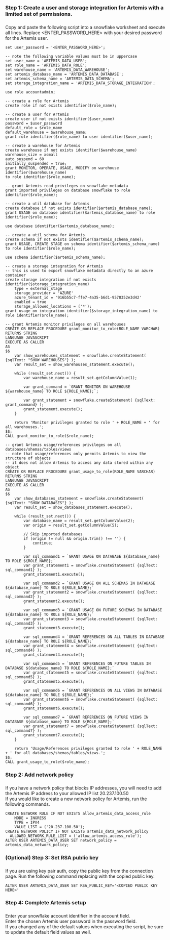 ###
### Step 1: Create a user and storage integration for Artemis with a limited set of permissions.
### 
Copy and paste the following script into a snowflake worksheet and execute all lines. Replace <ENTER_PASSWORD_HERE> with your 
desired password for the Artemis user.

	set user_password = '<ENTER_PASSWORD_HERE>';

 	-- note the following variable values must be in uppercase
	set user_name = 'ARTEMIS_DATA_USER';
	set role_name = 'ARTEMIS_DATA_ROLE';
	set warehouse_name = 'ARTEMIS_DATA_WAREHOUSE';
	set artemis_database_name = 'ARTEMIS_DATA_DATABASE';
	set artemis_schema_name = 'ARTEMIS_DATA_SCHEMA';
	set storage_integration_name = 'ARTEMIS_DATA_STORAGE_INTEGRATION';
	
	use role accountadmin;
	
	-- create a role for Artemis
	create role if not exists identifier($role_name);
	
	-- create a user for Artemis
	create user if not exists identifier($user_name)
	password = $user_password
	default_role = $role_name
	default_warehouse = $warehouse_name;
	grant role identifier($role_name) to user identifier($user_name);
	
	-- create a warehouse for Artemis
	create warehouse if not exists identifier($warehouse_name)
	warehouse_size = xsmall
	auto_suspend = 60
	initially_suspended = true;
	grant MONITOR, OPERATE, USAGE, MODIFY on warehouse identifier($warehouse_name) 
	to role identifier($role_name);
	
	-- grant Artemis read privileges on snowflake metadata
	grant imported privileges on database snowflake to role identifier($role_name);
	
	-- create a util database for Artemis
	create database if not exists identifier($artemis_database_name);
	grant USAGE on database identifier($artemis_database_name) to role identifier($role_name);

 	use database identifier($artemis_database_name);
	
	-- create a util schema for Artemis
	create schema if not exists identifier($artemis_schema_name);
	grant USAGE, CREATE STAGE on schema identifier($artemis_schema_name) to role identifier($role_name);
	
	use schema identifier($artemis_schema_name);
	
	-- create a storage integration for Artemis
	-- this is used to export snowflake metadata directly to an azure container
	create storage integration if not exists identifier($storage_integration_name)
	    type = external_stage
	    storage_provider = 'AZURE'
	    azure_tenant_id = '916b55c7-ffe7-4a35-b6d1-9578352e3d42'
	    enabled = true
	    storage_allowed_locations = ('*');
	grant usage on integration identifier($storage_integration_name) to role identifier($role_name);
	
	-- grant Artemis monitor privileges on all warehouses
	CREATE OR REPLACE PROCEDURE grant_monitor_to_role(ROLE_NAME VARCHAR)
	RETURNS STRING
	LANGUAGE JAVASCRIPT
	EXECUTE AS CALLER
	AS
	$$
	    var show_warehouses_statement = snowflake.createStatement( {sqlText: "SHOW WAREHOUSES"} );
	    var result_set = show_warehouses_statement.execute();
	
	    while (result_set.next()) {
	        var warehouse_name = result_set.getColumnValue(1);
	        
	        var grant_command = `GRANT MONITOR ON WAREHOUSE ${warehouse_name} TO ROLE ${ROLE_NAME};`;
	        
	        var grant_statement = snowflake.createStatement( {sqlText: grant_command} );
	        grant_statement.execute();
	    }
	    
	    return 'Monitor privileges granted to role ' + ROLE_NAME + ' for all warehouses.';
	$$;
	CALL grant_monitor_to_role($role_name);
	
	-- grant Artemis usage/references privileges on all databases/shemas/tables/views
	-- note that usage/references only permits Artemis to view the structure of objects
	-- it does not allow Artemis to access any data stored within any object
	CREATE OR REPLACE PROCEDURE grant_usage_to_role(ROLE_NAME VARCHAR)
	RETURNS STRING
	LANGUAGE JAVASCRIPT
	EXECUTE AS CALLER
	AS
	$$
	    var show_databases_statement = snowflake.createStatement( {sqlText: "SHOW DATABASES"} );
	    var result_set = show_databases_statement.execute();
	
	    while (result_set.next()) {
	        var database_name = result_set.getColumnValue(2);
	        var origin = result_set.getColumnValue(5);
	
	        // Skip imported databases
	        if (origin != null && origin.trim() !== '') {
	            continue;
	        }
	
	        var sql_command1 = `GRANT USAGE ON DATABASE ${database_name} TO ROLE ${ROLE_NAME};`
	        var grant_statement1 = snowflake.createStatement( {sqlText: sql_command1} );
	        grant_statement1.execute();
	        
	        var sql_command2 = `GRANT USAGE ON ALL SCHEMAS IN DATABASE ${database_name} TO ROLE ${ROLE_NAME};`
	        var grant_statement2 = snowflake.createStatement( {sqlText: sql_command2} );
	        grant_statement2.execute();
	        
	        var sql_command3 = `GRANT USAGE ON FUTURE SCHEMAS IN DATABASE ${database_name} TO ROLE ${ROLE_NAME};`
	        var grant_statement3 = snowflake.createStatement( {sqlText: sql_command3} );
	        grant_statement3.execute();
	
	        var sql_command4 = `GRANT REFERENCES ON ALL TABLES IN DATABASE ${database_name} TO ROLE ${ROLE_NAME};`
	        var grant_statement4 = snowflake.createStatement( {sqlText: sql_command4} );
	        grant_statement4.execute();
	
	        var sql_command5 = `GRANT REFERENCES ON FUTURE TABLES IN DATABASE ${database_name} TO ROLE ${ROLE_NAME};`
	        var grant_statement5 = snowflake.createStatement( {sqlText: sql_command5} );
	        grant_statement5.execute();
	
	        var sql_command6 = `GRANT REFERENCES ON ALL VIEWS IN DATABASE ${database_name} TO ROLE ${ROLE_NAME};`
	        var grant_statement6 = snowflake.createStatement( {sqlText: sql_command6} );
	        grant_statement6.execute();
	
	        var sql_command7 = `GRANT REFERENCES ON FUTURE VIEWS IN DATABASE ${database_name} TO ROLE ${ROLE_NAME};`
	        var grant_statement7 = snowflake.createStatement( {sqlText: sql_command7} );
	        grant_statement7.execute();
	    }
	    
	    return 'Usage/References privileges granted to role ' + ROLE_NAME + ' for all databases/shemas/tables/views.';
	$$;
	CALL grant_usage_to_role($role_name);

###
### Step 2: Add network policy
###
If you have a network policy that blocks IP addresses, you will need to add the Artemis IP address to your allowed IP list 20.237.100.50\
If you would like to create a new network policy for Artemis, run the following commands.

	CREATE NETWORK RULE IF NOT EXISTS allow_artemis_data_access_rule
	    MODE = INGRESS
	    TYPE = IPV4
	    VALUE_LIST = ('20.237.100.50');
	CREATE NETWORK POLICY IF NOT EXISTS artemis_data_network_policy
	  ALLOWED_NETWORK_RULE_LIST = ('allow_artemis_access_rule');
	ALTER USER ARTEMIS_DATA_USER SET network_policy = artemis_data_network_policy;

###
### (Optional) Step 3: Set RSA public key
###
If you are using key pair auth, copy the public key from the connection page.
Run the following command replacing <COPIED PUBLIC KEY HERE> with the copied public key.

	ALTER USER ARTEMIS_DATA_USER SET RSA_PUBLIC_KEY='<COPIED PUBLIC KEY HERE>'

###
### Step 4: Complete Artemis setup
###
Enter your snowflake account identifier in the account field.\
Enter the chosen Artemis user password in the password field.\
If you changed any of the default values when executing the script, be sure to update the default field values as well.
